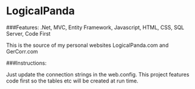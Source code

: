 # LogicalPanda

###Features: .Net, MVC, Entity Framework, Javascript, HTML, CSS, SQL Server, Code First

This is the source of my personal websites LogicalPanda.com and GerCorr.com

###Instructions:

Just update the connection strings in the web.config. This project features code first so the tables etc will be created at run time.

